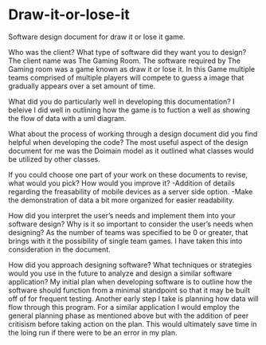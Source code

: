 # Draw-it-or-lose-it
Software design document for draw it or lose it game.

Who was the client? What type of software did they want you to design?
The client name was The Gaming Room. The software required by The Gaming room was a game known as draw it or lose it. In this Game multiple teams comprised of multiple players will compete to guess a image that gradually appears over a set amount of time.

What did you do particularly well in developing this documentation?
I beleive I did well in outlining how the game is to fuction a well as showing the flow of data with a uml diagram.

What about the process of working through a design document did you find helpful when developing the code?
The most useful aspect of the design document for me was the Doimain model as it outlined what classes would be utilized by other classes.

If you could choose one part of your work on these documents to revise, what would you pick? How would you improve it?
-Addition of details regarding the freasability of mobile devices as a server side option.
-Make the demonstration of data a bit more organized for easier readability.

How did you interpret the user’s needs and implement them into your software design? Why is it so important to consider the user’s needs when designing?
As the number of teams was specified to be 0 or greater, that brings with it the possibility of single team games. I have taken this into consideration in the document.

How did you approach designing software? What techniques or strategies would you use in the future to analyze and design a similar software application?
My initial plan when developing software is to outline how the software should function from a minimal standpoint so that it may be built off of for frequent testing. Another early step I take is planning how data will flow through this program.
For a similar application I would employ the general planning phase as mentioned above but with the addition of peer critisism before taking action on the plan. This would ultimately save time in the loing run if there were to be an error in my plan.
